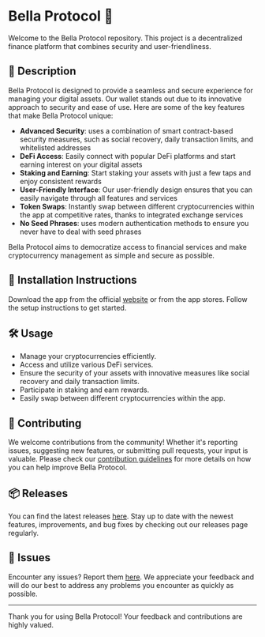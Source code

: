 
# Bella Protocol 🚀

Welcome to the Bella Protocol repository. This project is a decentralized finance platform that combines security and user-friendliness.

## 📜 Description

Bella Protocol is designed to provide a seamless and secure experience for managing your digital assets. Our wallet stands out due to its innovative approach to security and ease of use. Here are some of the key features that make Bella Protocol unique:

- **Advanced Security**: uses a combination of smart contract-based security measures, such as social recovery, daily transaction limits, and whitelisted addresses
- **DeFi Access**: Easily connect with popular DeFi platforms and start earning interest on your digital assets
- **Staking and Earning**: Start staking your assets with just a few taps and enjoy consistent rewards
- **User-Friendly Interface**: Our user-friendly design ensures that you can easily navigate through all features and services
- **Token Swaps**: Instantly swap between different cryptocurrencies within the app at competitive rates, thanks to integrated exchange services
- **No Seed Phrases**: uses modern authentication methods to ensure you never have to deal with seed phrases

Bella Protocol aims to democratize access to financial services and make cryptocurrency management as simple and secure as possible.

## 🚀 Installation Instructions

Download the app from the official [website](https://www.example.com) or from the app stores. Follow the setup instructions to get started.

## 🛠️ Usage

- Manage your cryptocurrencies efficiently.
- Access and utilize various DeFi services.
- Ensure the security of your assets with innovative measures like social recovery and daily transaction limits.
- Participate in staking and earn rewards.
- Easily swap between different cryptocurrencies within the app.

## 🤝 Contributing

We welcome contributions from the community! Whether it's reporting issues, suggesting new features, or submitting pull requests, your input is valuable. Please check our [contribution guidelines](../../contributing) for more details on how you can help improve Bella Protocol.

## 📦 Releases

You can find the latest releases [here](../../releases). Stay up to date with the newest features, improvements, and bug fixes by checking out our releases page regularly.

## 🐛 Issues

Encounter any issues? Report them [here](../../issues). We appreciate your feedback and will do our best to address any problems you encounter as quickly as possible.

---

Thank you for using Bella Protocol! Your feedback and contributions are highly valued.
